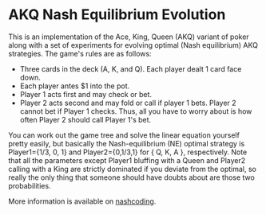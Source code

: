 # AKQ Nash Equilibrium Evolution

This is an implementation of the Ace, King, Queen (AKQ) variant of poker along with a set of experiments for evolving optimal (Nash equilibrium) AKQ strategies. The game's rules are as follows:

* Three cards in the deck (A, K, and Q). Each player dealt 1 card face down.
* Each player antes $1 into the pot.
* Player 1 acts first and may check or bet.
* Player 2 acts second and may fold or call if player 1 bets. Player 2 cannot bet if Player 1 checks. Thus, all you have to worry about is how often Player 2 should call Player 1's bet.

You can work out the game tree and solve the linear equation yourself pretty easily, but basically the Nash-equilibrium (NE) optimal strategy is Player1={1/3, 0, 1} and Player2={0,1/3,1} for { Q, K, A }, respectively. Note that all the parameters except Player1 bluffing with a Queen and Player2 calling with a King are strictly dominated if you deviate from the optimal, so really the only thing that someone should have doubts about are those two probabilities.

More information is available on [nashcoding](http://www.nashcoding.com/2010/03/06/a-comment-on-evolving-nash-optimal-poker-strategies-using-evolutionary-computation/).

